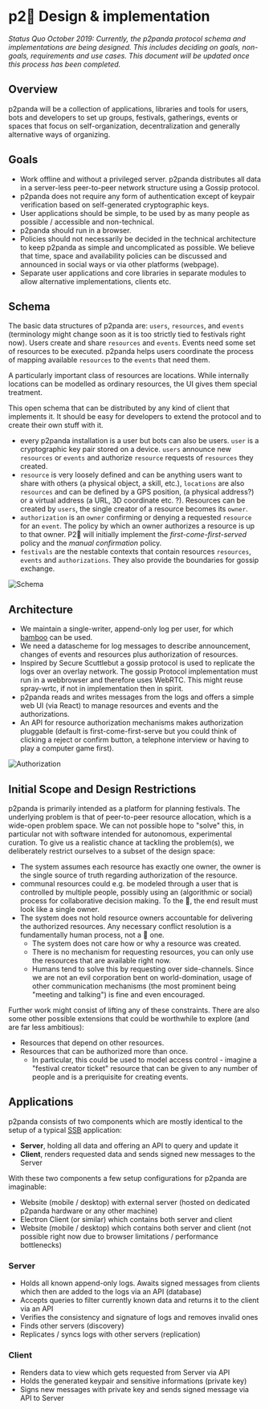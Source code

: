 # p2:panda_face: Design & implementation

*Status Quo October 2019: Currently, the p2panda protocol schema and implementations are being designed. This includes deciding on goals, non-goals, requirements and use cases. This document will be updated once this process has been completed.*

## Overview

p2panda will be a collection of applications, libraries and tools for users, bots and developers to set up groups, festivals, gatherings, events or spaces that focus on self-organization, decentralization and generally alternative ways of organizing.

## Goals

- Work offline and without a privileged server. p2panda distributes all data in a server-less peer-to-peer network structure using a Gossip protocol.
- p2panda does not require any form of authentication except of keypair verification based on self-generated cryptographic keys.
- User applications should be simple, to be used by as many people as possible / accessible and non-technical.
- p2panda should run in a browser.
- Policies should not necessarily be decided in the technical architecture to keep p2panda as simple and uncomplicated as possible. We believe that time, space and availability policies can be discussed and announced in social ways or via other platforms (webpage).
- Separate user applications and core libraries in separate modules to allow alternative implementations, clients etc.

## Schema

The basic data structures of p2panda are: `users`, `resources`, and `events` (terminology might change soon as it is too strictly tied to festivals right now). Users create and share `resources` and `events`. Events need some set of resources to be executed. p2panda helps users coordinate the process of mapping available `resources` to the `events` that need them.

A particularly important class of resources are locations. While internally locations can be modelled as ordinary resources, the UI gives them special treatment.

This open schema that can be distributed by any kind of client that implements it. It should be easy for developers to extend the protocol and to create their own stuff with it.

- every p2panda installation is a user but bots can also be users. `user` is a cryptographic key pair stored on a device. `users` announce new `resources` or `events` and authorize `resource` requests of `resources` they created.
- `resource` is very loosely defined and can be anything users want to share with others (a physical object, a skill, etc.), `locations` are also `resources` and can be defined by a GPS position, (a physical address?) or a virtual address (a URL, 3D coordinate etc. ?). Resources can be created by `users`, the single creator of a resource becomes its `owner`.
- `authorization` is an `owner` confirming or denying a requested `resource` for an `event`. The policy by which an owner authorizes a resource is up to that owner. P2:panda_face: will initially implement the *first-come-first-served* policy and the *manual confirmation* policy.
- `festivals` are the nestable contexts that contain resources `resources`, `events` and `authorizations`. They also provide the boundaries for gossip exchange.

![Schema](https://raw.githubusercontent.com/p2panda/design-document/master/images/datatypes.jpg)

## Architecture

- We maintain a single-writer, append-only log per user, for which [bamboo](https://github.com/AljoschaMeyer/bamboo) can be used.
- We need a datascheme for log messages to describe announcement, changes of events and resources plus authorization of resources.
- Inspired by Secure Scuttlebut a gossip protocol is used to replicate the logs over an overlay network. The gossip Protocol implementation must run in a webbrowser and therefore uses WebRTC. This might reuse spray-wrtc, if not in implementation then in spirit.
- p2panda reads and writes messages from the logs and offers a simple web UI (via React) to manage resources and events and the authorizations.
- An API for resource authorization mechanisms makes authorization pluggable (default is first-come-first-serve but you could think of clicking a reject or confirm button, a telephone interview or having to play a computer game first).

![Authorization](https://raw.githubusercontent.com/p2panda/design-document/master/images/authorization.jpg)

## Initial Scope and Design Restrictions

p2panda is primarily intended as a platform for planning festivals. The underlying problem is that of peer-to-peer resource allocation, which is a wide-open problem space. We can not possible hope to "solve" this, in particular not with software intended for autonomous, experimental curation. To give us a realistic chance at tackling the problem(s), we deliberately restrict ourselves to a subset of the design space:

- The system assumes each resource has exactly one owner, the owner is the single source of truth regarding authorization of the resource.
- communal resources could e.g. be modeled through a user that is controlled by multiple people, possibly using an (algorithmic or social) process for collaborative decision making. To the 🐼, the end result must look like a single owner.
- The system does not hold resource owners accountable for delivering the authorized resources. Any necessary conflict resolution is a fundamentally human process, not a 🐼 one.
  - The system does not care how or why a resource was created.
  - There is no mechanism for requesting resources, you can only use the resources that are available right now.
  - Humans tend to solve this by requesting over side-channels. Since we are not an evil corporation bent on world-domination, usage of other communication mechanisms (the most prominent being "meeting and talking") is fine and even encouraged.

Further work might consist of lifting any of these constraints. There are also some other possible extensions that could be worthwhile to explore (and are far less ambitious):

- Resources that depend on other resources.
- Resources that can be authorized more than once.
  - In particular, this could be used to model access control - imagine a "festival creator ticket" resource that can be given to any number of people and is a preriquisite for creating events.
  
## Applications

p2panda consists of two components which are mostly identical to the setup of a typical [SSB](https://www.scuttlebutt.nz/) application:

* **Server**, holding all data and offering an API to query and update it
* **Client**, renders requested data and sends signed new messages to the Server

With these two components a few setup configurations for p2panda are imaginable:

* Website (mobile / desktop) with external server (hosted on dedicated p2panda hardware or any other machine)
* Electron Client (or similar) which contains both server and client
* Website (mobile / desktop) which contains both server and client (not possible right now due to browser limitations / performance bottlenecks)

### Server

* Holds all known append-only logs. Awaits signed messages from clients which then are added to the logs via an API (database)
* Accepts queries to filter currently known data and returns it to the client via an API 
* Verifies the consistency and signature of logs and removes invalid ones
* Finds other servers (discovery)
* Replicates / syncs logs with other servers (replication)

### Client

* Renders data to view which gets requested from Server via API
* Holds the generated keypair and sensitive informations (private key)
* Signs new messages with private key and sends signed message via API to Server
